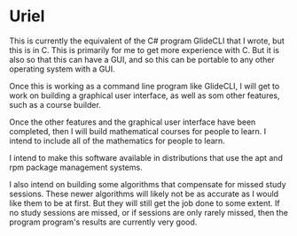 # Uriel
This is currently the equivalent of the C# program GlideCLI that I wrote, but this is in C.  This is primarily for me to get more experience with C. But it is also so that this can have a GUI, and so this can be portable to any other operating system with a GUI.

Once this is working as a command line program like GlideCLI, I will get to work on building a graphical user interface, as well as som other features, such as a course builder.

Once the other features and the graphical user interface have been completed, then I will build mathematical courses for people to learn. I intend to include all of the mathematics for people to learn.

I intend to make this software available in distributions that use the apt and rpm package management systems.

I also intend on building some algorithms that compensate for missed study sessions. These newer algorithms will likely not be as accurate as I would like them to be at first. But they will still get the job done to some extent. If no study sessions are missed, or if sessions are only rarely missed, then the program program's results are currently very good.
